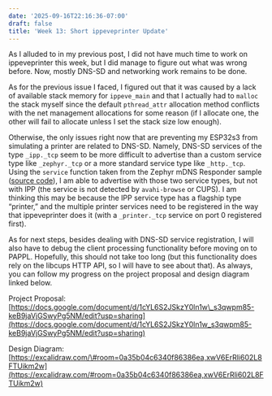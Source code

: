 ```yaml
---
date: '2025-09-16T22:16:36-07:00'
draft: false
title: 'Week 13: Short ippeveprinter Update'
---
```

As I alluded to in my previous post, I did not have much time to work on ippeveprinter this week, but I did manage to figure out what was wrong before. Now, mostly DNS-SD and networking work remains to be done.

As for the previous issue I faced, I figured out that it was caused by a lack of available stack memory for `ippeve_main` and that I actually had to `malloc` the stack myself since the default `pthread_attr` allocation method conflicts with the net management allocations for some reason (if I allocate one, the other will fail to allocate unless I set the stack size low enough).

Otherwise, the only issues right now that are preventing my ESP32s3 from simulating a printer are related to DNS-SD. Namely, DNS-SD services of the type `_ipp._tcp` seem to be more difficult to advertise than a custom service type like `_zephyr._tcp` or a more standard service type like `_http._tcp`. Using the `service` function taken from the Zephyr mDNS Responder sample ([source code](https://github.com/HubertYGuan/zephyr-example/blob/main/tests/libcups/main.c#L212)), I am able to advertise with those two service types, but not with IPP (the service is not detected by `avahi-browse` or CUPS). I am thinking this may be because the IPP service type has a flagship type “printer,” and the multiple printer services need to be registered in the way that ippeveprinter does it (with a `_printer._tcp` service on port 0 registered first).

As for next steps, besides dealing with DNS-SD service registration, I will also have to debug the client processing functionality before moving on to PAPPL. Hopefully, this should not take too long (but this functionality does rely on the libcups HTTP API, so I will have to see about that). As always, you can follow my progress on the project proposal and design diagram linked below.

Project Proposal:  
[https://docs.google.com/document/d/1cYL6S2JSkzY0ln1w\_s3qwpm85-keB9jaVjGSwyPg5NM/edit?usp=sharing](https://docs.google.com/document/d/1cYL6S2JSkzY0ln1w_s3qwpm85-keB9jaVjGSwyPg5NM/edit?usp=sharing)

Design Diagram:  
[https://excalidraw.com/\#room=0a35b04c6340f86386ea,xwV6ErRli602L8FTUikm2w](https://excalidraw.com/#room=0a35b04c6340f86386ea,xwV6ErRli602L8FTUikm2w)